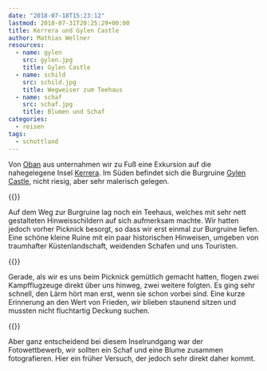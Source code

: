 ```yaml
---
date: "2018-07-18T15:23:12"
lastmod: 2018-07-31T20:25:29+00:00
title: Kerrera und Gylen Castle
author: Mathias Wellner
resources:
  - name: gylen
    src: gylen.jpg
    title: Gylen Castle
  - name: schild
    src: schild.jpg
    title: Wegweiser zum Teehaus
  - name: schaf
    src: schaf.jpg
    title: Blumen und Schaf
categories:
  - reisen
tags:
  - schottland
---
```

Von [Oban](https://de.wikipedia.org/wiki/Oban_(Schottland)) aus unternahmen wir zu Fuß eine Exkursion auf die nahegelegene Insel [Kerrera](https://de.wikipedia.org/wiki/Kerrera). Im Süden befindet sich die Burgruine [Gylen Castle](https://de.wikipedia.org/wiki/Gylen_Castle), nicht riesig, aber sehr malerisch gelegen. 
<!--more-->

{{<responsive-image name="schild">}}

Auf dem Weg zur Burgruine lag noch ein Teehaus, welches mit sehr nett gestalteten Hinweisschildern auf sich aufmerksam machte. Wir hatten jedoch vorher Picknick besorgt, so dass wir erst einmal zur Burgruine liefen. Eine schöne kleine Ruine mit ein paar historischen Hinweisen, umgeben von traumhafter Küstenlandschaft, weidenden Schafen und uns Touristen. 

{{<responsive-image name="gylen" class="wide">}}

Gerade, als wir es uns beim Picknick gemütlich gemacht hatten, flogen zwei Kampfflugzeuge direkt über uns hinweg, zwei weitere folgten. Es ging sehr schnell, den Lärm hört man erst, wenn sie schon vorbei sind. Eine kurze Erinnerung an den Wert von Frieden, wir blieben staunend sitzen und mussten nicht fluchtartig Deckung suchen. 

{{<responsive-image name="schaf">}}

Aber ganz entscheidend bei diesem Inselrundgang war der Fotowettbewerb, wir sollten ein Schaf und eine Blume zusammen fotografieren. Hier ein früher Versuch, der jedoch sehr direkt daher kommt. 
